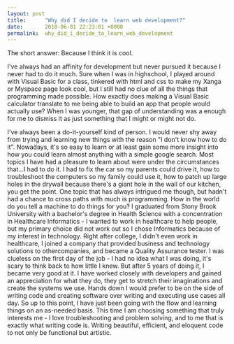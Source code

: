 ```yaml
---
layout: post
title:      "Why did I decide to  learn web development?"
date:       2018-06-01 22:23:01 +0000
permalink:  why_did_i_decide_to_learn_web_development
---
```



The short answer: Because I think it is cool.

I've always had an affinity for development but never pursued it because I never had to do it much. Sure when I was in highschool, I played around with Visual Basic for a class, tinkered with html and css to make my Xanga or Myspace page look cool, but I still had no clue of all the things that programming made possible. How exactly does making a Visual Basic calculator translate to me being able to build an app that people would actually use? When I was younger, that gap of understanding was a enough for me to dismiss it as just something that I might or might not do. 

I've always been a do-it-yourself kind of person. I would never shy away from trying and learning new things with the reason "I don't know how to do it". Nowadays, it's so easy to learn or at least gain some more insight into how you could learn almost anything with a simple google search. Most topics I have had a pleasure to learn about were under the circumstances that...I had to do it. I had to fix the car so my parents could drive it, how to troubleshoot the computers so my family could use it, how to patch up large holes in the drywall because there's a giant hole in the wall of our kitchen, you get the point. One topic that has always intrigued me though, but hadn't had a chance to cross paths with much is programming. How in the world do you tell a machine to do things for you? I graduated from Stony Brook University with a bachelor's degree in Health Science with a concentration in Healthcare Informatics - I wanted to work in healthcare to help people, but my primary choice did not work out so I chose Informatics because of my interest in technology. Right after college, I didn't even work in healthcare, I joined a company that provided business and technology solutions to othercompanies, and became a Quality Assurance tester. I was clueless on the first day of the job - I had no idea what I was doing, it's scary to think back to how little I knew. But after 5 years of doing it, I became very good at it. I have worked closely with developers and gained an appreciation for what they do, they get to stretch their imaginations and create the systems we use. Hands down I would prefer to be on the side of writing code and creating software over writing and executing use cases all day. So up to this point, I have just been going with the flow and learning things on an as-needed basis. This time I am choosing something that truly interests me - I love troubleshooting and problem solving, and to me that is exactly what writing code is. Writing beautiful, efficient, and eloquent code to not only be functional but artistic.
